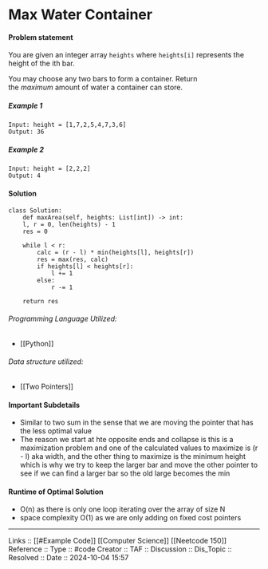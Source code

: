 # Max Water Container

#### Problem statement
You are given an integer array `heights` where `heights[i]` represents the height of the ith bar.

You may choose any two bars to form a container. Return the _maximum_ amount of water a container can store.

##### Example 1
```
Input: height = [1,7,2,5,4,7,3,6]
Output: 36
```
##### Example 2
```
Input: height = [2,2,2]
Output: 4
```
#### Solution
```
class Solution:
	def maxArea(self, heights: List[int]) -> int:
	l, r = 0, len(heights) - 1
	res = 0

	while l < r:
		calc = (r - l) * min(heights[l], heights[r])
		res = max(res, calc)
		if heights[l] < heights[r]:
			l += 1
		else:
			r -= 1

	return res
```

###### Programming Language Utilized:

- [[Python]]
###### Data structure utilized:

- [[Two Pointers]]
#### Important Subdetails

- Similar to two sum in the sense that we are moving the pointer that has the less optimal value
- The reason we start at hte opposite ends and collapse is this is a maximization problem and one of the calculated values to maximize is (r - l) aka width, and the other thing to maximize is the minimum height which is why we try to keep the larger bar and move the other pointer to see if we can find a larger bar so the old large becomes the min
#### Runtime of Optimal Solution

- O(n) as there is only one loop iterating over the array of size N
- space complexity O(1) as we are only adding on fixed cost pointers
---
Links :: [[#Example Code]] [[Computer Science]] [[Neetcode 150]]
Reference ::
Type :: #code
Creator ::
TAF ::
Discussion ::
Dis_Topic :: 
Resolved ::
Date :: 2024-10-04 15:57
